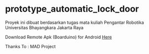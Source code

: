 # prototype_automatic_lock_door

Proyek ini dibuat berdasarkan tugas mata kuliah Pengantar Robotika Universitas Bhayangkara Jakarta Raya

Download Remote Apk (Boarduino) for Android [Here](https://apk.tools/details-boarduino-apk/)

Thanks To :
MAD Project
